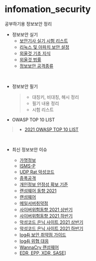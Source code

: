 # infomation_security
공부하기용 정보보안 정리

- 정보보안 실기
  - [보안기사 실기 시험 리스트](https://github.com/sungmin4036/infomation_security/tree/main/%EC%A0%95%EB%B3%B4%EB%B3%B4%EC%95%88%EA%B8%B0%EC%82%AC_%EC%8B%A4%EA%B8%B0%EC%A0%95%EB%A6%AC/%EB%B3%B4%EC%95%88%EA%B8%B0%EC%82%AC%20%EC%8B%A4%EA%B8%B0%20%EC%8B%9C%ED%97%98%20%EB%A6%AC%EC%8A%A4%ED%8A%B8)
  - [리눅스 및 아파치 보안 설정](https://github.com/sungmin4036/infomation_security/blob/main/%EC%A0%95%EB%B3%B4%EB%B3%B4%EC%95%88%EA%B8%B0%EC%82%AC_%EC%8B%A4%EA%B8%B0%EC%A0%95%EB%A6%AC/%EB%A6%AC%EB%88%85%EC%8A%A4%20%EB%B0%8F%20%EC%95%84%ED%8C%8C%EC%B9%98%20%EB%B3%B4%EC%95%88%EC%84%A4%EC%A0%95.md)
  - [외울것 기초 지식](https://github.com/sungmin4036/infomation_security/blob/main/%EC%A0%95%EB%B3%B4%EB%B3%B4%EC%95%88%EA%B8%B0%EC%82%AC_%EC%8B%A4%EA%B8%B0%EC%A0%95%EB%A6%AC/%EC%99%B8%EC%9A%B8%EA%B2%83_%EA%B8%B0%EC%B4%88%EC%A7%80%EC%8B%9D.md)
  - [외울것 법률](https://github.com/sungmin4036/infomation_security/blob/main/%EC%A0%95%EB%B3%B4%EB%B3%B4%EC%95%88%EA%B8%B0%EC%82%AC_%EC%8B%A4%EA%B8%B0%EC%A0%95%EB%A6%AC/%EC%99%B8%EC%9A%B8%EA%B2%83_%EB%B2%95%EB%A5%A0.md)
  - [정보보안 공격종류](https://github.com/sungmin4036/infomation_security/blob/main/%EC%A0%95%EB%B3%B4%EB%B3%B4%EC%95%88%EA%B8%B0%EC%82%AC_%EC%8B%A4%EA%B8%B0%EC%A0%95%EB%A6%AC/%EC%A0%95%EB%B3%B4%EB%B3%B4%EC%95%88_%EA%B3%B5%EA%B2%A9%EC%A2%85%EB%A5%98.md)

<br>


- 정보보안 필기
  > - 대칭키, 비대칭, 해시 정리
  > - 필기 내용 정리
  > - 시험 리스트

- OWASP TOP 10 LIST
> - [2021 OWASP TOP 10 LIST](https://github.com/sungmin4036/infomation_security/blob/main/OWASP%20TOP%2010%20LIST/OWASP%20TOP%202021%20LIST.md)

<br>

- 최신 정보보안 이슈

  - [가명정보](https://github.com/sungmin4036/infomation_security/blob/main/Recent_Issue/2021-10-09_%EA%B0%80%EB%AA%85%EC%A0%95%EB%B3%B4.md)
  - [ISMS-P](https://github.com/sungmin4036/infomation_security/blob/main/Recent_Issue/2021-10-09_ISMS-P.md)
  - [UDP Rat 악성코드](https://github.com/sungmin4036/infomation_security/blob/main/Recent_Issue/2021-10-09_UDP%20Rat.md)
  - [증폭공격](https://github.com/sungmin4036/infomation_security/blob/main/Recent_Issue/2021-10-23_%EC%A6%9D%ED%8F%AD%EA%B3%B5%EA%B2%A9.md)
  - [개인정보 안정성 확보 기준](https://github.com/sungmin4036/infomation_security/blob/main/Recent_Issue/2021-10-24_%EA%B0%9C%EC%9D%B8%EC%A0%95%EB%B3%B4%EC%9D%98%20%EC%95%88%EC%A0%84%EC%84%B1%20%ED%99%95%EB%B3%B4%EC%A1%B0%EC%B9%98%20%EA%B8%B0%EC%A4%80.md)
  - [랜섬웨어 동향 2021](https://github.com/sungmin4036/infomation_security/blob/main/Recent_Issue/%EB%9E%9C%EC%84%AC%EC%9B%A8%EC%96%B4%202021%20%EB%8F%99%ED%96%A5.md)
  - [랜섬웨어](https://github.com/sungmin4036/infomation_security/blob/main/Recent_Issue/%EB%9E%9C%EC%84%AC%EC%9B%A8%EC%96%B4.md)
  - [메일서버취약점](https://github.com/sungmin4036/infomation_security/blob/main/Recent_Issue/%EB%A9%94%EC%9D%BC%20%EC%84%9C%EB%B2%84%20%EC%B7%A8%EC%95%BD%EC%A0%90.md)
  - [사이버위험동향 2021 상반기](https://github.com/sungmin4036/infomation_security/blob/main/Recent_Issue/%EC%82%AC%EC%9D%B4%EB%B2%84%20%EC%9C%84%ED%98%91%20%EB%8F%99%ED%96%A5_2021%EC%83%81%EB%B0%98%EA%B8%B0.md)
  - [사이버위험동향 2021 하반기](https://github.com/sungmin4036/infomation_security/blob/main/Recent_Issue/%EC%82%AC%EC%9D%B4%EB%B2%84%20%EC%9C%84%ED%98%91%20%EB%8F%99%ED%96%A5_2021%ED%95%98%EB%B0%98%EA%B8%B0.md)
  - [악성코드 은닉 사이트 2021 상반기](https://github.com/sungmin4036/infomation_security/blob/main/Recent_Issue/%EC%95%85%EC%84%B1%EC%BD%94%EB%93%9C%EC%9D%80%EB%8B%89%EC%82%AC%EC%9D%B4%ED%8A%B8_2021%EC%83%81%EB%B0%98%EA%B8%B0.md)
  - [악성코드 은닉 사이트 2021 하반기](https://github.com/sungmin4036/infomation_security/blob/main/Recent_Issue/%EC%95%85%EC%84%B1%EC%BD%94%EB%93%9C%EC%9D%80%EB%8B%89%EC%82%AC%EC%9D%B4%ED%8A%B8_2021%ED%95%98%EB%B0%98%EA%B8%B0.md)
  - [log4j 보안 취약점 가이드](https://github.com/sungmin4036/infomation_security/blob/main/Recent_Issue/log4j%20%EB%B3%B4%EC%95%88%20%EC%B7%A8%EC%95%BD%EC%A0%90%20%EA%B0%80%EC%9D%B4%EB%93%9C.md)
  - [log4j 위협 대응](https://github.com/sungmin4036/infomation_security/blob/main/Recent_Issue/log4j%20%EC%9C%84%ED%98%91%20%EB%8C%80%EC%9D%91.md)
  - [WannaCry 랜섬웨어](https://github.com/sungmin4036/infomation_security/blob/main/Recent_Issue/WannaCry_%EB%9E%9C%EC%84%AC%EC%9B%A8%EC%96%B4.md)
  - [EDR, EPP, XDR, SASE](https://github.com/sungmin4036/infomation_security/commit/957dcef9b4b1b07c9321a8071e4eb45fc3f3a061)]
